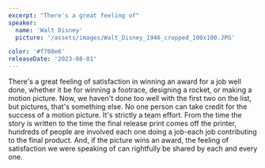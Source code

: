 ```yaml
---
excerpt: "There's a great feeling of"
speaker:
  name: 'Walt Disney'
  picture: '/assets/images/Walt_Disney_1946_cropped_100x100.JPG'

color: '#f700e6'
releaseDate: '2023-08-01'
---
```

There's a great feeling of satisfaction in winning an award for a job well done, whether it be for winning a footrace, designing a rocket, or making a motion picture. Now, we haven't done too well with the first two on the list, but pictures, that's something else. No one person can take credit for the success of a motion picture. It's strictly a team effort. From the time the story is written to the time the final release print comes off the printer, hundreds of people are involved each one doing a job-each job contributing to the final product. And, if the picture wins an award, the feeling of satisfaction we were speaking of can rightfully be shared by each and every one.
